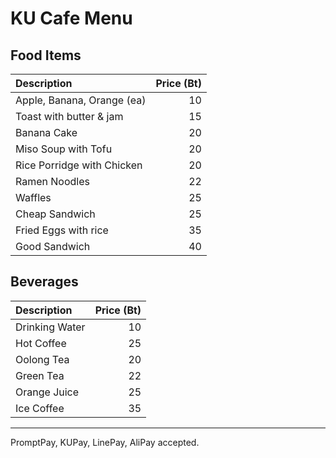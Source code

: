 # KU Cafe Menu

## Food Items

| Description                | Price (Bt) |
|:---------------------------|-----:|
| Apple, Banana, Orange (ea) |  10  |
| Toast with butter & jam    |  15  |
| Banana Cake                |  20  |
| Miso Soup with Tofu        |  20  |
| Rice Porridge with Chicken |  20  |
| Ramen Noodles              |  22  |
| Waffles                    |  25  |
| Cheap Sandwich             |  25  |
| Fried Eggs with rice       |  35  |
| Good Sandwich              |  40  |

## Beverages

| Description                | Price (Bt) |
|:---------------------------|-----:|
| Drinking Water             |  10  |
| Hot Coffee                 |  25  |
| Oolong Tea                 |  20  |
| Green Tea                  |  22  |
| Orange Juice               |  25  |
| Ice Coffee                 |  35  |

---

PromptPay, KUPay, LinePay, AliPay accepted.
